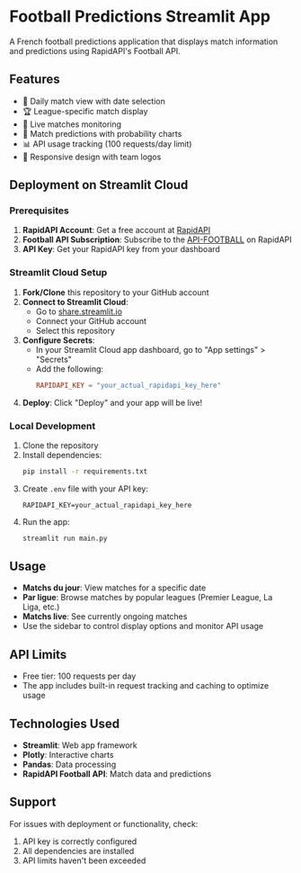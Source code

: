 # Football Predictions Streamlit App

A French football predictions application that displays match information and predictions using RapidAPI's Football API.

## Features

- 📅 Daily match view with date selection
- 🏆 League-specific match display
- 🔴 Live matches monitoring
- 🎯 Match predictions with probability charts
- 📊 API usage tracking (100 requests/day limit)
- 🎨 Responsive design with team logos

## Deployment on Streamlit Cloud

### Prerequisites

1. **RapidAPI Account**: Get a free account at [RapidAPI](https://rapidapi.com/)
2. **Football API Subscription**: Subscribe to the [API-FOOTBALL](https://rapidapi.com/api-sports/api/api-football/) on RapidAPI
3. **API Key**: Get your RapidAPI key from your dashboard

### Streamlit Cloud Setup

1. **Fork/Clone** this repository to your GitHub account
2. **Connect to Streamlit Cloud**: 
   - Go to [share.streamlit.io](https://share.streamlit.io)
   - Connect your GitHub account
   - Select this repository
3. **Configure Secrets**:
   - In your Streamlit Cloud app dashboard, go to "App settings" > "Secrets"
   - Add the following:
     ```toml
     RAPIDAPI_KEY = "your_actual_rapidapi_key_here"
     ```
4. **Deploy**: Click "Deploy" and your app will be live!

### Local Development

1. Clone the repository
2. Install dependencies:
   ```bash
   pip install -r requirements.txt
   ```
3. Create `.env` file with your API key:
   ```
   RAPIDAPI_KEY=your_actual_rapidapi_key_here
   ```
4. Run the app:
   ```bash
   streamlit run main.py
   ```

## Usage

- **Matchs du jour**: View matches for a specific date
- **Par ligue**: Browse matches by popular leagues (Premier League, La Liga, etc.)
- **Matchs live**: See currently ongoing matches
- Use the sidebar to control display options and monitor API usage

## API Limits

- Free tier: 100 requests per day
- The app includes built-in request tracking and caching to optimize usage

## Technologies Used

- **Streamlit**: Web app framework
- **Plotly**: Interactive charts
- **Pandas**: Data processing
- **RapidAPI Football API**: Match data and predictions

## Support

For issues with deployment or functionality, check:
1. API key is correctly configured
2. All dependencies are installed
3. API limits haven't been exceeded